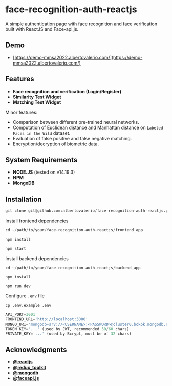 # face-recognition-auth-reactjs

A simple authentication page with face recognition and face verification built with ReactJS and Face-api.js.

## Demo

- [https://demo-mmsa2022.albertovalerio.com/](https://demo-mmsa2022.albertovalerio.com/)

## Features

- **Face recognition and verification (Login/Register)**
- **Similarity Test Widget**
- **Matching Test Widget**

Minor features:

- Comparison between different pre-trained neural networks.
- Computation of Euclidean distance and Manhattan distance on `Labeled Faces in the Wild` dataset.
- Evaluation of false positive and false negative matching.
- Encryption/decryption of biometric data.

## System Requirements

- **NODE.JS** (tested on v14.19.3)
- **NPM**
- **MongoDB**

## Installation

```python
git clone git@github.com:albertovalerio/face-recognition-auth-reactjs.git
```
Install frontend dependencies
```python
cd ~/path/to/your/face-recognition-auth-reactjs/frontend_app
```
```python
npm install
```
```python
npm start
```
Install backend dependencies
```python
cd ~/path/to/your/face-recognition-auth-reactjs/backend_app
```
```python
npm install
```
```python
npm run dev
```
Configure `.env` file
```python
cp .env.example .env
```
```python
API_PORT=3001
FRONTEND_URL='http://localhost:3000'
MONGO_URI='mongodb+srv://<USERNAME>:<PASSWORD>@cluster0.bckok.mongodb.net/<DATABASE_NAME>?retryWrites=true&w=majority'
TOKEN_KEY='...' (used by JWT, recommended 50/60 chars)
PRIVATE_KEY='...' (used by Bcrypt, must be of 32 chars)
```

## Acknowledgments

- **[@reactjs](https://reactjs.org/)**
- **[@redux_toolkit](https://redux-toolkit.js.org/)**
- **[@mongodb](https://www.mongodb.com/)**
- **[@faceapi.js](https://github.com/justadudewhohacks/face-api.js/)**
